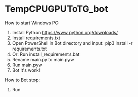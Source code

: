 # TempCPUGPUToTG_bot
How to start Windows PC:
1. Install Python https://www.python.org/downloads/
2. Install requirements.txt
3. Open PowerShell in Bot directory and input: pip3 install -r requirements.txt
4. Or: Run install_requirements.bat
5. Rename main.py to main.pyw
6. Run main.pyw
7. Bot it's work!

How to Bot stop:
1. Run 

